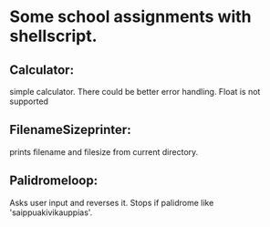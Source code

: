 <h1>Some school assignments with shellscript.</h1>

<h2>Calculator:</h2>
<p>simple calculator. There could be better error handling. Float is not supported</p>

<h2>FilenameSizeprinter:</h2>
 <p>prints filename and filesize from current directory.</p>

<h2>Palidromeloop:</h2>
<p>Asks user input and reverses it. Stops if palidrome like 'saippuakivikauppias'.</p>

